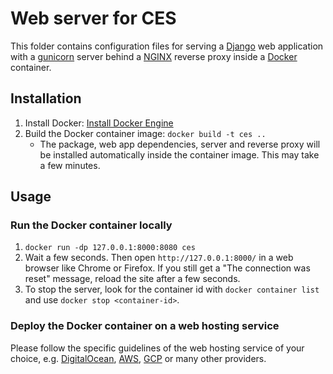 # Web server for CES

This folder contains configuration files for serving a [Django](https://www.djangoproject.com) web application with a [gunicorn](https://gunicorn.org) server behind a [NGINX](https://www.nginx.com) reverse proxy inside a [Docker](https://www.docker.com) container.


## Installation

1. Install Docker: [Install Docker Engine](https://docs.docker.com/engine/install)
2. Build the Docker container image: `docker build -t ces ..`
    - The package, web app dependencies, server and reverse proxy will be installed automatically inside the container image. This may take a few minutes.


## Usage

### Run the Docker container locally

1. `docker run -dp 127.0.0.1:8000:8080 ces`
2. Wait a few seconds. Then open `http://127.0.0.1:8000/` in a web browser like Chrome or Firefox. If you still get a "The connection was reset" message, reload the site after a few seconds.
3. To stop the server, look for the container id with `docker container list` and use `docker stop <container-id>`.

### Deploy the Docker container on a web hosting service

Please follow the specific guidelines of the web hosting service of your choice, e.g. [DigitalOcean](https://docs.digitalocean.com/products/app-platform/how-to/deploy-from-container-images/), [AWS](https://aws.amazon.com/getting-started/hands-on/deploy-docker-containers/), [GCP](https://cloud.google.com/compute/docs/containers) or many other providers.
